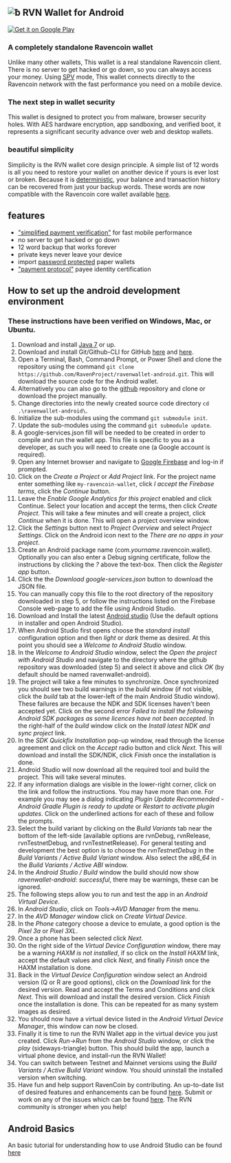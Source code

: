 ![ƀ](./images/header.png) 
RVN Wallet for Android
----------------------------------

[![Get it on Google Play](./images/icon-google-play.png)](https://play.google.com/store/apps/details?id=com.ravenwallet)

### A completely standalone Ravencoin wallet

Unlike many other wallets, This wallet is a real standalone Ravencoin client. There is no server to get hacked or go down, so you can always access your money. Using [SPV](https://en.bitcoin.it/wiki/Thin_Client_Security#Header-Only_Clients) mode, This wallet connects directly to the Ravencoin network with the fast performance you need on a mobile device.

### The next step in wallet security

This wallet is designed to protect you from malware, browser security holes. With AES hardware encryption, app sandboxing, and verified boot, it represents a significant security advance over web and desktop wallets.

### beautiful simplicity

Simplicity is the RVN wallet core design principle. A simple list of 12 words is all you need to restore your wallet on another device if yours is ever lost or broken.  Because it is [deterministic](https://github.com/bitcoin/bips/blob/master/bip-0032.mediawiki), your balance and transaction history can be recovered from just your backup words. These words are now compatible with the Ravencoin core wallet available [here](https://github.com/RavenProject/Ravencoin/releases/latest).

## features

- ["simplified payment verification"](https://github.com/bitcoin/bips/blob/master/bip-0037.mediawiki) for fast mobile performance
- no server to get hacked or go down
- 12 word backup that works forever
- private keys never leave your device
- import [password protected](https://github.com/bitcoin/bips/blob/master/bip-0038.mediawiki) paper wallets
- ["payment protocol"](https://github.com/bitcoin/bips/blob/master/bip-0070.mediawiki) payee identity certification

## How to set up the android development environment
### These instructions have been verified on Windows, Mac, or Ubuntu.

1. Download and install [Java 7](https://www.java.com/en/download/) or up.
2. Download and install Git/Github-CLI for GitHub [here](https://github.com/cli/cli) and [here](https://git-scm.com/download).
3. Open a Terminal, Bash, Command Prompt, or Power Shell and clone the repository using the command `git clone https://github.com/RavenProject/ravenwallet-android.git`. This will download the source code for the Android wallet.
4. Alternatively you can also go to the [github](https://github.com/RavenProject/ravenwallet-android) repository and clone or download the project manually.
5. Change directories into the newly created source code directory `cd .\ravenwallet-android\`.
6. Initialize the sub-modules using the command `git submodule init`.
7. Update the sub-modules using the command `git submodule update`.
8. A google-services.json fill will be needed to be created in order to compile and run the wallet app. This file is specific to you as a developer, as such you will need to create one (a Google account is required).
9. Open any Internet browser and navigate to [Google Firebase](https://console.firebase.google.com/) and log-in if prompted.
10. Click on the *Create a Project* or *Add Project* link. For the project name enter something like `my-ravencoin-wallet`, click *I accept the Firebase terms*, click the *Continue* button.
11. Leave the *Enable Google Analytics for this project* enabled and click Continue. Select your location and accept the terms, then click *Create Project*. This will take a few minutes and will create a project, click *Continue* when it is done. This will open a project overview window.
12. Click the *Settings* button next to *Project Overview* and select *Project Settings*. Click on the Android icon next to the *There are no apps in your project*.
13. Create an Android package name (com.*yourname*.ravencoin.wallet). Optionally you can also enter a Debug signing certificate, follow the instructions by clicking the *?* above the text-box. Then click the *Register app* button.
14. Click the the *Download google-services.json* button to download the JSON file.
15. You can manually copy this file to the root directory of the repository downloaded in step 5, or follow the instructions listed on the Firebase Console web-page to add the file using Android Studio.
16. Download and Install the latest [Android studio](https://developer.android.com/studio) (Use the default options in installer and open Android Studio).
17. When Android Studio first opens choose the *standard install* configuration option and then *light* or *dark* theme as desired. At this point you should see a *Welcome to Android Studio* window.
18. In the *Welcome to Android Studio* window, select the *Open the project with Android Studio* and navigate to the directory where the github repository was downloaded (step 5) and select it above and click *OK* (by default should be named ravenwallet-android).
19. The project will take a few minutes to synchronize. Once synchronized you should see two build warnings in the *build* window (if not visible, click the *build* tab at the lower-left of the main Android Studio window). These failures are because the NDK and SDK licenses haven't been accepted yet. Click on the second error *Failed to install the following Android SDK packages as some licences have not been accepted.* In the right-half of the *build* window click on the *Install latest NDK and sync project* link.
20. In the *SDK Quickfix Installation* pop-up window, read through the license agreement and click on the *Accept* radio button and click *Next*. This will download and install the SDK/NDK, click *Finish* once the installation is done.
21. Android Studio will now download all the required tool and build the project. This will take several minutes.
22. If any information dialogs are visible in the lower-right corner, click on the link and follow the instructions. You may have more than one. For example you may see a dialog indicating *Plugin Update Recommended - Android Gradle Plugin is ready to update* or *Restart to activate plugin updates*. Click on the underlined actions for each of these and follow the prompts.
23. Select the build variant by clicking on the *Build Variants* tab near the bottom of the left-side (available options are rvnDebug, rvnRelease, rvnTestnetDebug, and rvnTestnetRelease). For general testing and development the best option is to choose the *rvnTestnetDebug* in the *Build Variants / Active Build Variant* window. Also select the *x86_64* in the *Build Variants / Active ABI* window. 
24. In the *Android Studio / Build* window the build should now show *ravenwallet-android: successful*, there may be warnings, these can be ignored.
25. The following steps allow you to run and test the app in an *Android Virtual Device*.
26. In *Android Studio*, click on *Tools->AVD Manager* from the menu.
27. In the *AVD Manager* window click on *Create Virtual Device*.
28. In the *Phone* category choose a device to emulate, a good option is the *Pixel 3a* or *Pixel 3XL*. 
29. Once a phone has been selected click *Next*.
30. On the right side of the *Virtual Device Configuration* window, there may be a warning *HAXM is not installed*, if so click on the *Install HAXM* link, accept the default values and click *Next*, and finally *Finish* once the HAXM installation is done.
31. Back in the *Virtual Device Configuration* window select an Android version (Q or R are good options), click on the *Download* link for the desired version. Read and accept the Terms and Conditions and click *Next*. This will download and install the desired version. Click *Finish* once the installation is done. This can be repeated for as many system images as desired.
32. You should now have a virtual device listed in the *Android Virtual Device Manager*, this window can now be closed.
33. Finally it is time to run the RVN Wallet app in the virtual device you just created. Click *Run->Run* from the *Android Studio* window, or click the *play* (sideways-triangle) button. This should build the app, launch a virtual phone device, and install-run the RVN Wallet!
34. You can switch between Testnet and Mainnet versions using the *Build Variants / Active Build Variant* window. You should uninstall the installed version when switching.
35. Have fun and help support RavenCoin by contributing. An up-to-date list of desired features and enhancements can be found [here](https://github.com/RavenProject/Ravencoin/tree/master/community). Submit or work on any of the issues which can be found [here](https://github.com/RavenProject/ravenwallet-android/issues). The RVN community is stronger when you help!

## Android Basics
An basic tutorial for understanding how to use Android Studio can be found [here](https://developer.android.com/training/basics/firstapp)

